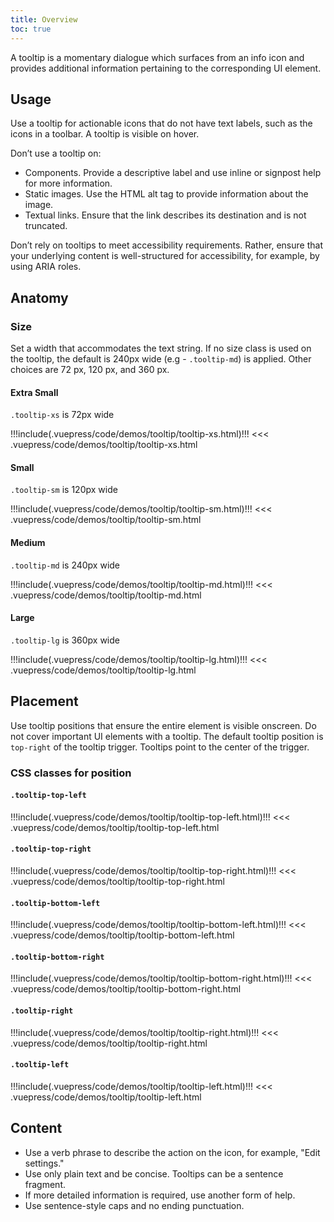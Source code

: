 ```yaml
---
title: Overview
toc: true
---
```


A tooltip is a momentary dialogue which surfaces from an info icon and provides additional information pertaining to the corresponding UI element.

## Usage

Use a tooltip for actionable icons that do not have text labels, such as the icons in a toolbar. A tooltip is visible on hover.

Don’t use a tooltip on:

- Components. Provide a descriptive label and use inline or signpost help for more information.
- Static images. Use the HTML alt tag to provide information about the image.
- Textual links. Ensure that the link describes its destination and is not truncated.

Don’t rely on tooltips to meet accessibility requirements. Rather, ensure that your underlying content is well-structured for accessibility, for example, by using ARIA roles.

## Anatomy

### Size

Set a width that accommodates the text string. If no size class is used on the tooltip, the default is 240px wide (e.g - `.tooltip-md`) is applied. Other choices are 72 px, 120 px, and 360 px.

#### Extra Small

`.tooltip-xs` is 72px wide

<doc-demo center>
!!!include(.vuepress/code/demos/tooltip/tooltip-xs.html)!!!
</doc-demo>

<doc-code>
<<< .vuepress/code/demos/tooltip/tooltip-xs.html
</doc-code>

#### Small

`.tooltip-sm` is 120px wide

<doc-demo center>
!!!include(.vuepress/code/demos/tooltip/tooltip-sm.html)!!!
</doc-demo>

<doc-code>
<<< .vuepress/code/demos/tooltip/tooltip-sm.html
</doc-code>

#### Medium

`.tooltip-md` is 240px wide

<doc-demo center>
!!!include(.vuepress/code/demos/tooltip/tooltip-md.html)!!!
</doc-demo>

<doc-code>
<<< .vuepress/code/demos/tooltip/tooltip-md.html
</doc-code>

#### Large

`.tooltip-lg` is 360px wide

<doc-demo center style="height: 50px">
!!!include(.vuepress/code/demos/tooltip/tooltip-lg.html)!!!
</doc-demo>

<doc-code>
<<< .vuepress/code/demos/tooltip/tooltip-lg.html
</doc-code>

## Placement

Use tooltip positions that ensure the entire element is visible onscreen. Do not cover important UI elements with a tooltip. The default tooltip position is `top-right` of the tooltip trigger. Tooltips point to the center of the trigger.

### CSS classes for position

#### `.tooltip-top-left`

<doc-demo center>
!!!include(.vuepress/code/demos/tooltip/tooltip-top-left.html)!!!
</doc-demo>

<doc-code>
<<< .vuepress/code/demos/tooltip/tooltip-top-left.html
</doc-code>

#### `.tooltip-top-right`

<doc-demo center>
!!!include(.vuepress/code/demos/tooltip/tooltip-top-right.html)!!!
</doc-demo>

<doc-code>
<<< .vuepress/code/demos/tooltip/tooltip-top-right.html
</doc-code>

#### `.tooltip-bottom-left`

<doc-demo center>
!!!include(.vuepress/code/demos/tooltip/tooltip-bottom-left.html)!!!
</doc-demo>

<doc-code>
<<< .vuepress/code/demos/tooltip/tooltip-bottom-left.html
</doc-code>

#### `.tooltip-bottom-right`

<doc-demo center>
!!!include(.vuepress/code/demos/tooltip/tooltip-bottom-right.html)!!!
</doc-demo>

<doc-code>
<<< .vuepress/code/demos/tooltip/tooltip-bottom-right.html
</doc-code>

#### `.tooltip-right`

<doc-demo center>
!!!include(.vuepress/code/demos/tooltip/tooltip-right.html)!!!
</doc-demo>

<doc-code>
<<< .vuepress/code/demos/tooltip/tooltip-right.html
</doc-code>

#### `.tooltip-left`

<doc-demo center>
!!!include(.vuepress/code/demos/tooltip/tooltip-left.html)!!!
</doc-demo>

<doc-code>
<<< .vuepress/code/demos/tooltip/tooltip-left.html
</doc-code>

## Content

- Use a verb phrase to describe the action on the icon, for example, "Edit settings."
- Use only plain text and be concise. Tooltips can be a sentence fragment.
- If more detailed information is required, use another form of help.
- Use sentence-style caps and no ending punctuation.
